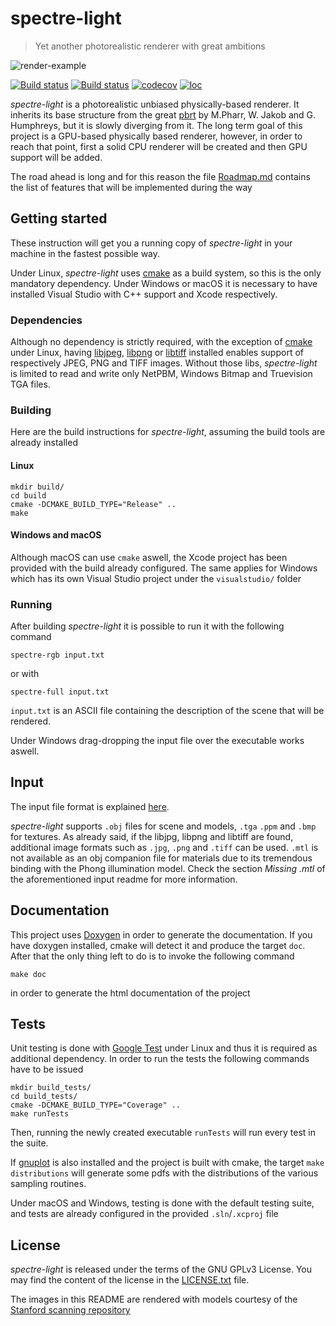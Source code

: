 # spectre-light
>Yet another photorealistic renderer with great ambitions

![render-example](https://github.com/davidepi/spectre-light/blob/master/docs/readme_image.jpg)

[![Build status](https://travis-ci.org/davidepi/spectre-light.svg?branch=dev)](https://travis-ci.org/davidepi/spectre-light)
[![Build status](https://ci.appveyor.com/api/projects/status/d4bx9kjo42nnpfy5/branch/dev?svg=true)](https://ci.appveyor.com/project/darkstar13/spectre-light/branch/master)
[![codecov](https://codecov.io/gh/davidepi/spectre-light/branch/dev/graph/badge.svg)](https://codecov.io/gh/davidepi/spectre-light)
[![loc](https://tokei.rs/b1/github/davidepi/spectre-light)](https://github.com/davidepi/spectre-light)

*spectre-light* is a photorealistic unbiased physically-based renderer. It inherits its base
structure from the great [pbrt](http://pbrt.org "pbrt homepage") by M.Pharr, W. Jakob and G.
Humphreys, but it is slowly diverging from it. The long term goal of this project is a
GPU-based physically based renderer, however, in order to reach that point, first a solid CPU
renderer will be created and then GPU support will be added.

The road ahead is long and for this reason the file [Roadmap.md](./Roadmap.md) contains the
list of features that will be implemented during the way

## Getting started

These instruction will get you a running copy of *spectre-light* in your machine in the fastest
possible way.

Under Linux, *spectre-light* uses [cmake](https://cmake.org "cmake homepage") as a build system, so this
is the only mandatory dependency. Under Windows or macOS it is necessary to 
have installed Visual Studio with C++ support and Xcode respectively.

### Dependencies

Although no dependency is strictly required, with the exception of [cmake](https://cmake.org "cmake homepage") under Linux,
having [libjpeg](http://libjpeg.sourceforge.net/), [libpng](http://www.libpng.org/pub/png/libpng.html) or [libtiff](http://simplesystems.org/libtiff/) installed enables support of respectively JPEG, PNG and TIFF images.
Without those libs, *spectre-light* is limited to read and write only NetPBM, Windows Bitmap and Truevision TGA files.

### Building

Here are the build instructions for *spectre-light*, assuming the build tools are already installed

#### Linux
```
mkdir build/
cd build
cmake -DCMAKE_BUILD_TYPE="Release" ..
make
```

#### Windows and macOS
Although macOS can use `cmake` aswell, the Xcode project has been provided 
with the build already configured. The same applies for Windows which has its
own Visual Studio project under the `visualstudio/` folder

### Running

After building *spectre-light* it is possible to run it with the following command
```
spectre-rgb input.txt
```
or with
```
spectre-full input.txt
```

`input.txt` is an ASCII file containing the description of the scene that will be rendered.

Under Windows drag-dropping the input file over the executable works aswell.

## Input

The input file format is explained [here](./src/parsers/README.md).

*spectre-light* supports `.obj` files for scene and models, `.tga` `.ppm` and `.bmp` for textures. 
As already said, if the libjpg, libpng and libtiff are found, additional image formats such as `.jpg`, `.png` and `.tiff` can be used.
`.mtl` is not available as an obj companion file for materials due to its tremendous binding with the Phong illumination model. Check the section *Missing .mtl* of the aforementioned input readme for more information.

 ## Documentation

 This project uses [Doxygen](http://doxygen.org) in order to generate the documentation.
 If you have doxygen installed, cmake will detect it and produce the target `doc`. After
 that the only thing left to do is to invoke the following command
 ```
 make doc
 ```
 in order to generate the html documentation of the project

 ## Tests

 Unit testing is done with [Google Test](https://github.com/google/googletest) under Linux and
 thus it is required as additional dependency. In order to run the tests the following
 commands have to be issued
 ```
 mkdir build_tests/
 cd build_tests/
 cmake -DCMAKE_BUILD_TYPE="Coverage" ..
 make runTests
 ```

 Then, running the newly created executable `runTests` will run every test
 in the suite.

 If [gnuplot](http://www.gnuplot.info/) is also installed and the project is 
 built with cmake, the target `make distributions`
 will generate some pdfs with the distributions of the various sampling routines.


 Under macOS and Windows, testing is done with the default testing suite, 
 and tests are already configured in the provided `.sln`/`.xcproj` file
 ## License
 
 *spectre-light* is released under the terms of the GNU GPLv3 License. You may find the
 content of the license in the [LICENSE.txt](./LICENSE.txt) file.
 
 The images in this README are rendered with models courtesy of the [Stanford scanning
 repository](http://graphics.stanford.edu/data/3Dscanrep/)
